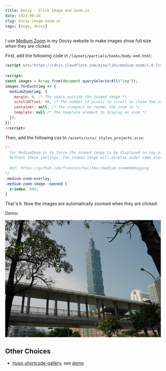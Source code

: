 ```yaml
---
title: Docsy - Click Image and Zoom-in
date: 2023-08-24
slug: docsy-image-zoom-in
tags: [hugo, docsy]
---
```


I use [Medium Zoom](https://medium-zoom.francoischalifour.com/) in my Docsy website to make images show full size when they are clicked.

First, add the following code in `/layouts/partials/hooks/body-end.html`:

```html
<script src="https://cdnjs.cloudflare.com/ajax/libs/medium-zoom/1.0.7/medium-zoom.min.js" crossorigin="anonymous" referrerpolicy="no-referrer"></script>

<script>
const images = Array.from(document.querySelectorAll("img"));
images.forEach(img => {
  mediumZoom(img, {
    margin: 0, /* The space outside the zoomed image */
    scrollOffset: 40, /* The number of pixels to scroll to close the zoom */
    container: null, /* The viewport to render the zoom in */
    template: null /* The template element to display on zoom */
  });
});
</script>
```

Then, add the following css to `/assets/scss/_styles_projects.scss`:

```css
/*
  For MediumZoom.js to force the zoomed image to be displayed on top of everything.
  Without these settings, the zoomed image will display under some elements on the page.

  Ref: https://github.com/francoischalifour/medium-zoom#debugging
*/
.medium-zoom-overlay,
.medium-zoom-image--opened {
  z-index: 999;
}
```

That's it. Now the images are automatically zoomed when they are clicked.

Demo:

![Taipei 101](images/taipei-101.jpg?width=600#center)

## Other Choices

- [hugo-shortcode-gallery](https://github.com/mfg92/hugo-shortcode-gallery), see [demo](https://matze.rocks/images/)
